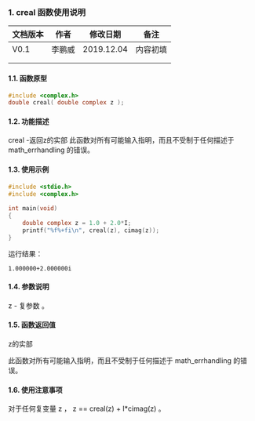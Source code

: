### 1. creal  函数使用说明





| 文档版本 | 作者   | 修改日期   | 备注     |
| -------- | ------ | ---------- | -------- |
| V0.1     | 李鹏威 | 2019.12.04 | 内容初填 |
|          |        |            |          |
|          |        |            |          |





#### 1.1. 函数原型

```c
#include <complex.h>
double creal( double complex z );
```



#### 1.2. 功能描述

creal -返回z的实部
此函数对所有可能输入指明，而且不受制于任何描述于math_errhandling 的错误。



#### 1.3. 使用示例

```c
#include <stdio.h>
#include <complex.h>
 
int main(void)
{    
    double complex z = 1.0 + 2.0*I;
    printf("%f%+fi\n", creal(z), cimag(z));
}
```

运行结果：

```
1.000000+2.000000i
```







#### 1.4. 参数说明
z  -  复参数  。







#### 1.5. 函数返回值

z的实部 

此函数对所有可能输入指明，而且不受制于任何描述于 math_errhandling 的错误。


 





#### 1.6. 使用注意事项

对于任何复变量 z ， z == creal(z) + I*cimag(z) 。